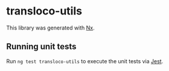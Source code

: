 # transloco-utils

This library was generated with [Nx](https://nx.dev).

## Running unit tests

Run `ng test transloco-utils` to execute the unit tests via [Jest](https://jestjs.io).
